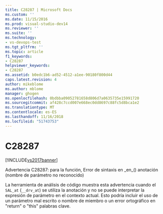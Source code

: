 ```yaml
---
title: C28287 | Microsoft Docs
ms.custom: ''
ms.date: 11/15/2016
ms.prod: visual-studio-dev14
ms.reviewer: ''
ms.suite: ''
ms.technology:
- vs-devops-test
ms.tgt_pltfrm: ''
ms.topic: article
f1_keywords:
- C28287
helpviewer_keywords:
- C28287
ms.assetid: b0edc1b6-ad52-4512-a1ee-90180f800d44
caps.latest.revision: 4
author: mikeblome
ms.author: mblome
manager: ghogen
ms.openlocfilehash: 0bdbba09052781658d806d7a0635735e15991720
ms.sourcegitcommit: af428c7ccd007e668ec0dd8697c88fc5d8bca1e2
ms.translationtype: MT
ms.contentlocale: es-ES
ms.lasthandoff: 11/16/2018
ms.locfileid: "51743753"
---
```

# <a name="c28287"></a>C28287
[!INCLUDE[vs2017banner](../includes/vs2017banner.md)]

Advertencia C28287: para la función, Error de sintaxis en \_en\_() anotación (nombre de parámetro no reconocido)  
  
 La herramienta de análisis de código muestra esta advertencia cuando el `SAL_at` (`__drv_at`) se utiliza la anotación y no se puede interpretar la expresión de parámetro en el contexto actual. Esto podría incluir el uso de un parámetro mal escrito o nombre de miembro o un error ortográfico en "return" o "this" palabras clave.



